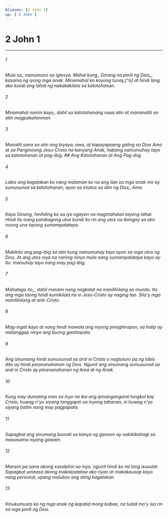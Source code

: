```yaml
---
Aliases: [2 John 1]
up: ['2 John']
---
```

# 2 John 1

***






















###### 1 










<i class="trans-change">Mula sa_ namumuno sa iglesya. <i class="trans-change">Mahal kong_ Ginang na pinili <i class="trans-change">ng Dios_, kasama ng iyong mga anak. Minamahal ko kayong tunay,[^a] at hindi lang ako kundi ang lahat ng nakakakilala sa katotohanan. 





















###### 2 










<i class="trans-change">Minamahal namin kayo_ dahil sa katotohanang nasa atin at mananatili sa atin magpakailanman. 





















###### 3 










Manatili sana sa atin ang biyaya, awa, at kapayapaang galing sa Dios Ama at sa Panginoong Jesu-Cristo na kanyang Anak, habang namumuhay tayo sa katotohanan at pag-ibig. ## Ang Katotohanan at Ang Pag-ibig 





















###### 4 










Labis ang kagalakan ko nang malaman ko na ang ilan sa mga anak mo ay sumusunod sa katotohanan, ayon sa iniutos sa atin ng <i class="trans-change">Dios_ Ama. 





















###### 5 










Kaya Ginang, hinihiling ko sa iyo ngayon na magmahalan tayong lahat. Hindi ito isang panibagong utos kundi ito rin ang utos na ibinigay sa atin noong una tayong sumampalataya. 





















###### 6 










Makikita ang pag-ibig sa atin kung namumuhay tayo ayon sa mga utos ng Dios. At ang utos niya na narinig ninyo mula nang sumampalataya kayo ay ito: mamuhay tayo nang may pag-ibig. 





















###### 7 










<i class="trans-change">Mahalaga ito,_ dahil marami nang nagkalat na manlilinlang sa mundo. Ito ang mga taong hindi kumikilala na si Jesu-Cristo ay naging tao. Silaʼy mga manlilinlang at anti-Cristo. 





















###### 8 










Mag-ingat kayo at nang hindi mawala ang inyong pinaghirapan, sa halip ay matanggap ninyo ang buong gantimpala. 





















###### 9 










Ang sinumang hindi sumusunod sa aral ni Cristo o nagtuturo pa ng labis dito ay hindi pinananahanan ng Dios. Ngunit ang sinumang sumusunod sa aral ni Cristo ay pinananahanan ng Ama at ng Anak. 





















###### 10 










Kung may dumating man sa inyo na iba ang ipinangangaral tungkol kay Cristo, huwag nʼyo siyang tanggapin sa inyong tahanan, ni huwag nʼyo siyang batiin nang may pagpapala. 





















###### 11 










Sapagkat ang sinumang bumati sa kanya ng ganoon ay nakikibahagi sa masasama niyang gawain. 





















###### 12 










Marami pa sana akong sasabihin sa inyo, ngunit hindi ko na lang isusulat. Sapagkat umaasa akong makakadalaw ako riyan at makakausap kayo nang personal, upang malubos ang ating kagalakan. 





















###### 13 










Kinukumusta ka ng mga anak ng kapatid mong babae, na tulad moʼy isa rin sa mga pinili ng Dios.
